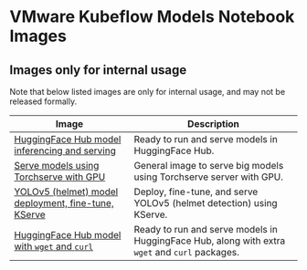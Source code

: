 # VMware Kubeflow Models Notebook Images

## Images only for internal usage

Note that below listed images are only for internal usage, and may not be released formally.

| Image                                                                               | Description                                       |
| ----------------------------------------------------------------------------------- | ------------------------------------------------- |
| [HuggingFace Hub model inferencing and serving](./internal-usage/hf-inference-deploy/Dockerfile)   | Ready to run and serve models in HuggingFace Hub. |
| [Serve models using Torchserve with GPU](./internal-usage/serve-torchserve-gpu/Dockerfile)         | General image to serve big models using Torchserve server with GPU. |
| [YOLOv5 (helmet) model deployment, fine-tune, KServe](./internal-usage/yolov5/Dockerfile)          | Deploy, fine-tune, and serve YOLOv5 (helmet detection) using KServe. |
| [HuggingFace Hub model with `wget` and `curl`](./internal-usage/hf-inference-serve-wget/Dockerfile) | Ready to run and serve models in HuggingFace Hub, along with extra `wget` and `curl` packages. |